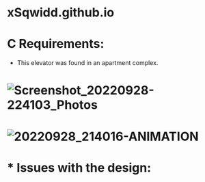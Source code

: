 # xSqwidd.github.io
# C Requirements:
* This elevator was found in an apartment complex.
# ![Screenshot_20220928-224103_Photos](https://user-images.githubusercontent.com/110496042/192934966-180f5545-cbbe-42d9-b77d-1d9de9272e79.jpg)


# ![20220928_214016-ANIMATION](https://user-images.githubusercontent.com/110496042/192932177-08cd38c2-3a32-4d6c-9462-f2de4258a819.gif)

# * Issues with the design:
